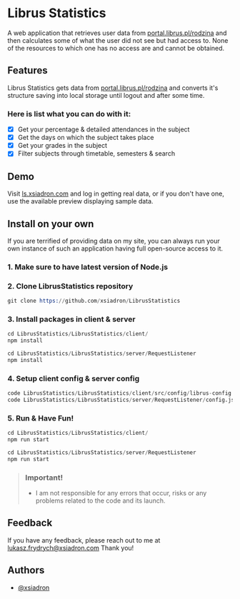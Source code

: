 
# Librus Statistics
A web application that retrieves user data from [portal.librus.pl/rodzina](https://portal.librus.pl/rodzina) and then calculates some of what the user did not see but had access to. None of the resources to which one has no access are and cannot be obtained.

## Features
Librus Statistics gets data from [portal.librus.pl/rodzina](https://portal.librus.pl/rodzina) and converts it's structure saving into local storage until logout and after some time.
### Here is list what you can do with it:
- [x] Get your percentage & detailed attendances in the subject
- [x] Get the days on which the subject takes place
- [x] Get your grades in the subject
- [x] Filter subjects through timetable, semesters & search

## Demo
Visit [ls.xsiadron.com](https://ls.xsiadron.com) and log in getting real data, or if you don't have one, use the available preview displaying sample data.

## Install on your own
If you are terrified of providing data on my site, you can always run your own instance of such an application having full open-source access to it.

### 1. Make sure to have latest version of Node.js

### 2. Clone LibrusStatistics repository
```s
git clone https://github.com/xsiadron/LibrusStatistics
```

### 3. Install packages in client & server
```s
cd LibrusStatistics/LibrusStatistics/client/
npm install
```
```s
cd LibrusStatistics/LibrusStatistics/server/RequestListener
npm install
```

### 4. Setup client config & server config
```s
code LibrusStatistics/LibrusStatistics/client/src/config/librus-config.js
code LibrusStatistics/LibrusStatistics/server/RequestListener/config.js
```

### 5. Run & Have Fun!
```s
cd LibrusStatistics/LibrusStatistics/client/
npm run start
```
```s
cd LibrusStatistics/LibrusStatistics/server/RequestListener
npm run start
```


> ### Important!
> - I am not responsible for any errors that occur, risks or any problems related to the code and its launch.


## Feedback

If you have any feedback, please reach out to me at lukasz.frydrych@xsiadron.com
Thank you!



## Authors

- [@xsiadron](https://www.github.com/xsiadron)


